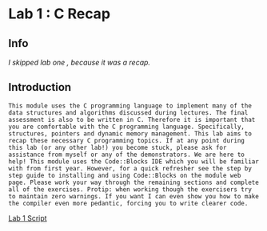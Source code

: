# Lab 1 : C Recap

## Info
*I skipped lab one , because it was a recap.*

## Introduction

    This module uses the C programming language to implement many of the data structures and algorithms discussed during lectures. The final assessment is also to be written in C. Therefore it is important that you are comfortable with the C programming language. Specifically, structures, pointers and dynamic memory management. This lab aims to recap these necessary C programming topics. If at any point during this lab (or any other lab!) you become stuck, please ask for assistance from myself or any of the demonstrators. We are here to help! This module uses the Code::Blocks IDE which you will be familiar with from first year. However, for a quick refresher see the step by step guide to installing and using Code::Blocks on the module web page. Please work your way through the remaining sections and complete all of the exercises. Protip: when working though the exercisers try to maintain zero warnings. If you want I can even show you how to make the compiler even more pedantic, forcing you to write clearer code.

[Lab 1 Script ](http://www.elec.york.ac.uk/internal_web/meng/yr2/modules/DSA/DSA/Labs/Scripts/Lab1-CRecap.pdf)
